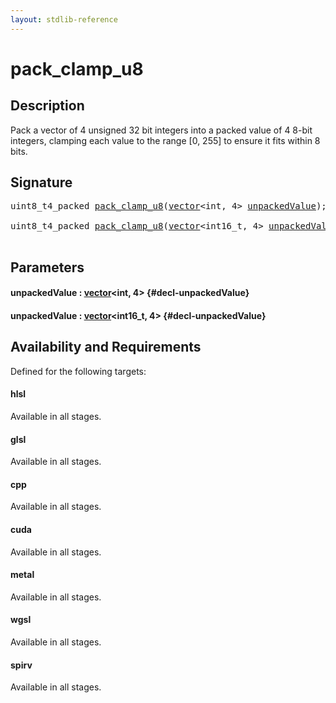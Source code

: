 ```yaml
---
layout: stdlib-reference
---
```


# pack\_clamp\_u8

## Description

Pack a vector of 4 unsigned 32 bit integers into a packed value of 4 8-bit integers,
clamping each value to the range [0, 255] to ensure it fits within 8 bits.




## Signature 

<pre>
uint8_t4_packed <a href="/stdlib-reference/global-decls/pack_clamp_u8">pack_clamp_u8</a>(<a href="/stdlib-reference/types/vector/index" class="code_type">vector</a>&lt;<span class="code_keyword">int</span>, 4&gt; <a href="/stdlib-reference/global-decls/pack_clamp_u8#decl-unpackedValue" class="code_param">unpackedValue</a>);

uint8_t4_packed <a href="/stdlib-reference/global-decls/pack_clamp_u8">pack_clamp_u8</a>(<a href="/stdlib-reference/types/vector/index" class="code_type">vector</a>&lt;int16_t, 4&gt; <a href="/stdlib-reference/global-decls/pack_clamp_u8#decl-unpackedValue" class="code_param">unpackedValue</a>);

</pre>

## Parameters

#### unpackedValue  : [vector](/stdlib-reference/types/vector/index)\<int, 4\> {#decl-unpackedValue}
#### unpackedValue  : [vector](/stdlib-reference/types/vector/index)\<int16\_t, 4\> {#decl-unpackedValue}

## Availability and Requirements

Defined for the following targets:

#### hlsl
Available in all stages.

#### glsl
Available in all stages.

#### cpp
Available in all stages.

#### cuda
Available in all stages.

#### metal
Available in all stages.

#### wgsl
Available in all stages.

#### spirv
Available in all stages.



